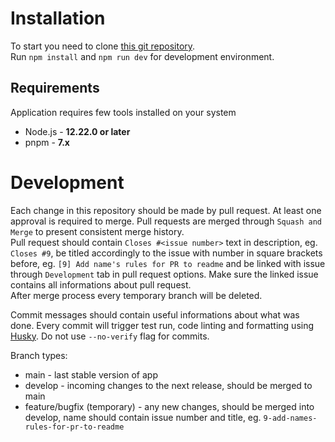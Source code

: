 # Installation

To start you need to clone [this git repository](https://github.com/CodersCrew/coderscrew-website).  
Run `npm install` and `npm run dev` for development environment.

## Requirements

Application requires few tools installed on your system

- Node.js - **12.22.0 or later**
- pnpm - **7.x**

# Development

Each change in this repository should be made by pull request. At least one approval is required to merge. Pull requests are merged through `Squash and Merge` to present consistent merge history.  
Pull request should contain `Closes #<issue number>` text in description, eg. `Closes #9`, be titled accordingly to the issue with number in square brackets before, eg. `[9] Add name's rules for PR to readme` and be linked with issue through `Development` tab in pull request options. Make sure the linked issue contains all informations about pull request.  
After merge process every temporary branch will be deleted.

Commit messages should contain useful informations about what was done. Every commit will trigger test run, code linting and formatting using [Husky](https://github.com/typicode/husky). Do not use `--no-verify` flag for commits.

Branch types:

- main - last stable version of app
- develop - incoming changes to the next release, should be merged to main
- feature/bugfix (temporary) - any new changes, should be merged into develop, name should contain issue number and title, eg. `9-add-names-rules-for-pr-to-readme`
